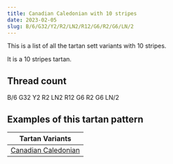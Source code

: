 ```yaml
---
title: Canadian Caledonian with 10 stripes
date: 2023-02-05
slug: B/6/G32/Y2/R2/LN2/R12/G6/R2/G6/LN/2
---
```

This is a list of all the tartan sett variants with 10 stripes.

It is a 10 stripes tartan.


## Thread count
B/6 G32 Y2 R2 LN2 R12 G6 R2 G6 LN/2

## Examples of this tartan pattern

| Tartan Variants |
|---------------|
| [Canadian Caledonian](/variants/b/6/g32/y2/r2/ln2/r12/g6/r2/g6/ln/2-b304080-g008000-lne0e0e0-rc00000-yf0c000)||
